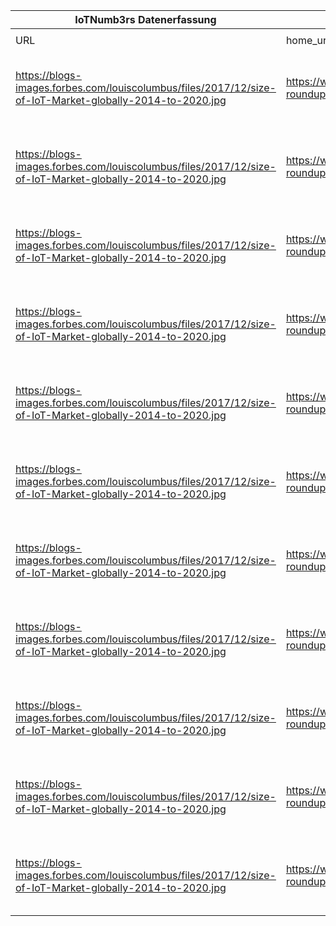 |IoTNumb3rs Datenerfassung|||||||||||
| ---- | ---- | ---- | ---- | ---- | ---- | ---- | ---- | ---- | ---- | ---- |
||||||||||||
|URL|home_url|filename|device_class|device_count|market_class|market_volume|prognosis_year|publication_year|authorship_class|Dropbox folder|
|https://blogs-images.forbes.com/louiscolumbus/files/2017/12/size-of-IoT-Market-globally-2014-to-2020.jpg|https://www.forbes.com/sites/louiscolumbus/2017/12/10/2017-roundup-of-internet-of-things-forecasts/#1b4e38141480|file30_size-of-IoT-Market-globally-2014-to-2020.jpg|||industrial/manufactoring|4.72E+11|2014|2017|expert|Pattoho/20181122-1800|
|https://blogs-images.forbes.com/louiscolumbus/files/2017/12/size-of-IoT-Market-globally-2014-to-2020.jpg|https://www.forbes.com/sites/louiscolumbus/2017/12/10/2017-roundup-of-internet-of-things-forecasts/#1b4e38141480|file30_size-of-IoT-Market-globally-2014-to-2020.jpg|||Healthcare and life sciences|5.2E+11|2014|||Pattoho/20181122-1800|
|https://blogs-images.forbes.com/louiscolumbus/files/2017/12/size-of-IoT-Market-globally-2014-to-2020.jpg|https://www.forbes.com/sites/louiscolumbus/2017/12/10/2017-roundup-of-internet-of-things-forecasts/#1b4e38141480|file30_size-of-IoT-Market-globally-2014-to-2020.jpg|||Automotive|8.5E+11|2014|||Pattoho/20181122-1800|
|https://blogs-images.forbes.com/louiscolumbus/files/2017/12/size-of-IoT-Market-globally-2014-to-2020.jpg|https://www.forbes.com/sites/louiscolumbus/2017/12/10/2017-roundup-of-internet-of-things-forecasts/#1b4e38141480|file30_size-of-IoT-Market-globally-2014-to-2020.jpg|||Consumer electronics|1.15E+12|2014|||Pattoho/20181122-1800|
|https://blogs-images.forbes.com/louiscolumbus/files/2017/12/size-of-IoT-Market-globally-2014-to-2020.jpg|https://www.forbes.com/sites/louiscolumbus/2017/12/10/2017-roundup-of-internet-of-things-forecasts/#1b4e38141480|file30_size-of-IoT-Market-globally-2014-to-2020.jpg|||industrial/manufactoring|8.9E+11|2020|||Pattoho/20181122-1800|
|https://blogs-images.forbes.com/louiscolumbus/files/2017/12/size-of-IoT-Market-globally-2014-to-2020.jpg|https://www.forbes.com/sites/louiscolumbus/2017/12/10/2017-roundup-of-internet-of-things-forecasts/#1b4e38141480|file30_size-of-IoT-Market-globally-2014-to-2020.jpg|||construction/infrastructure|8.9E+11|2020|||Pattoho/20181122-1800|
|https://blogs-images.forbes.com/louiscolumbus/files/2017/12/size-of-IoT-Market-globally-2014-to-2020.jpg|https://www.forbes.com/sites/louiscolumbus/2017/12/10/2017-roundup-of-internet-of-things-forecasts/#1b4e38141480|file30_size-of-IoT-Market-globally-2014-to-2020.jpg|||Retail|8.9E+11|2020|||Pattoho/20181122-1800|
|https://blogs-images.forbes.com/louiscolumbus/files/2017/12/size-of-IoT-Market-globally-2014-to-2020.jpg|https://www.forbes.com/sites/louiscolumbus/2017/12/10/2017-roundup-of-internet-of-things-forecasts/#1b4e38141480|file30_size-of-IoT-Market-globally-2014-to-2020.jpg|||Energy and utilities|8.9E+11|2020|||Pattoho/20181122-1800|
|https://blogs-images.forbes.com/louiscolumbus/files/2017/12/size-of-IoT-Market-globally-2014-to-2020.jpg|https://www.forbes.com/sites/louiscolumbus/2017/12/10/2017-roundup-of-internet-of-things-forecasts/#1b4e38141480|file30_size-of-IoT-Market-globally-2014-to-2020.jpg|||Healthcare and life sciences|1.335E+12|2020|||Pattoho/20181122-1800|
|https://blogs-images.forbes.com/louiscolumbus/files/2017/12/size-of-IoT-Market-globally-2014-to-2020.jpg|https://www.forbes.com/sites/louiscolumbus/2017/12/10/2017-roundup-of-internet-of-things-forecasts/#1b4e38141480|file30_size-of-IoT-Market-globally-2014-to-2020.jpg|||Automotive|1.78E+12|2020|||Pattoho/20181122-1800|
|https://blogs-images.forbes.com/louiscolumbus/files/2017/12/size-of-IoT-Market-globally-2014-to-2020.jpg|https://www.forbes.com/sites/louiscolumbus/2017/12/10/2017-roundup-of-internet-of-things-forecasts/#1b4e38141480|file30_size-of-IoT-Market-globally-2014-to-2020.jpg|||Consumer electronics|2.225E+12|2020|||Pattoho/20181122-1800|
